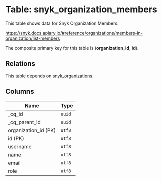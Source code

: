 # Table: snyk_organization_members

This table shows data for Snyk Organization Members.

https://snyk.docs.apiary.io/#reference/organizations/members-in-organization/list-members

The composite primary key for this table is (**organization_id**, **id**).

## Relations

This table depends on [snyk_organizations](snyk_organizations).

## Columns

| Name          | Type          |
| ------------- | ------------- |
|_cq_id|`uuid`|
|_cq_parent_id|`uuid`|
|organization_id (PK)|`utf8`|
|id (PK)|`utf8`|
|username|`utf8`|
|name|`utf8`|
|email|`utf8`|
|role|`utf8`|